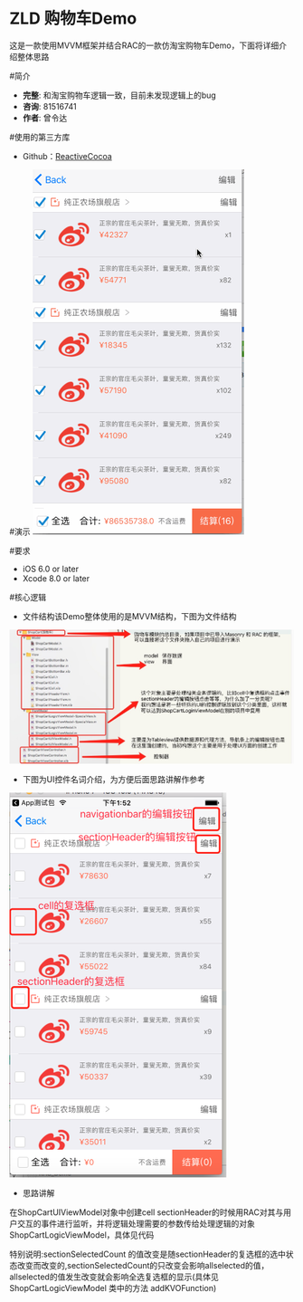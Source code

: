 ZLD 购物车Demo
==============
这是一款使用MVVM框架并结合RAC的一款仿淘宝购物车Demo，下面将详细介绍整体思路

#简介
- **完整**: 和淘宝购物车逻辑一致，目前未发现逻辑上的bug
- **咨询**: 81516741
- **作者**: 曾令达

#使用的第三方库
* Github：[ReactiveCocoa](https://github.com/ReactiveCocoa/ReactiveCocoa)</br>

#演示
<img src = "https://github.com/81516741/RAC_Demo/blob/master/demo_show.gif">

#要求
* iOS 6.0 or later
* Xcode 8.0 or later

#核心逻辑
* 文件结构该Demo整体使用的是MVVM结构，下图为文件结构

<img src = "https://github.com/81516741/RAC_Demo/blob/master/document_introduction.png">

* 下图为UI控件名词介绍，为方便后面思路讲解作参考

<img src = "https://github.com/81516741/RAC_Demo/blob/master/UI_introduction.png">

* 思路讲解

在ShopCartUIViewModel对象中创建cell sectionHeader的时候用RAC对其与用户交互的事件进行监听，并将逻辑处理需要的参数传给处理逻辑的对象ShopCartLogicViewModel，具体见代码

特别说明:sectionSelectedCount 的值改变是随sectionHeader的复选框的选中状态改变而改变的,sectionSelectedCount的只改变会影响allselected的值，allselected的值发生改变就会影响全选复选框的显示(具体见ShopCartLogicViewModel 类中的方法 addKVOFunction)

